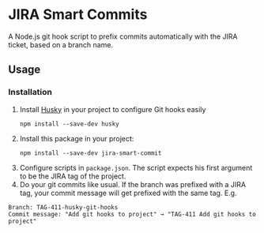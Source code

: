 # JIRA Smart Commits

A Node.js git hook script to prefix commits automatically with the JIRA ticket, based on a branch name. 

## Usage

### Installation
1. Install [Husky](https://www.npmjs.com/package/husky) in your project to configure Git hooks easily
    ```
    npm install --save-dev husky
    ``` 
2. Install this package in your project: 
    ```
    npm install --save-dev jira-smart-commit
    ```
3. Configure scripts in `package.json`. The script expects his first argument to be the JIRA tag of the project.
4. Do your git commits like usual. If the branch was prefixed with a JIRA tag, your commit message will get prefixed with
the same tag. E.g. 

```
Branch: TAG-411-husky-git-hooks
Commit message: "Add git hooks to project" → "TAG-411 Add git hooks to project"
```
